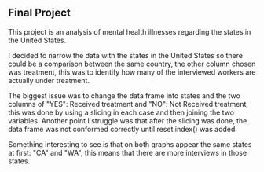 ## Final Project
 
This project is an analysis of mental health illnesses regarding the states in the United States.

I decided to narrow the data with the states in the United States so there could be a comparison between the same country, the other column chosen was treatment, this was to identify how many of the interviewed workers are actually under treatment.

The biggest issue was to change the data frame into states and the two columns of "YES": Received treatment and  "NO": Not Received treatment, this was done by using a slicing in each case and then joining the two variables. Another point I struggle was that after the slicing was done, the data frame was not conformed correctly until reset.index() was added.

Something interesting to see is that on both graphs appear the same states at first: "CA" and "WA", this means that there are more interviews in those states. 
